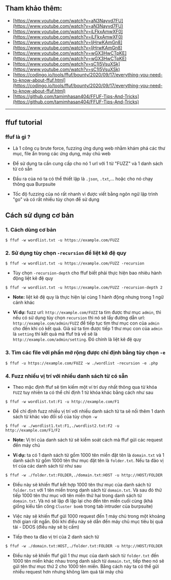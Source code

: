 ## Tham khảo thêm:
- [https://www.youtube.com/watch?v=aN3Nayvd7FU](https://www.youtube.com/watch?v=aN3Nayvd7FU)
- [https://www.youtube.com/watch?v=iLFkxAmwXF0](https://www.youtube.com/watch?v=iLFkxAmwXF0)
- [https://www.youtube.com/watch?v=IjHrwKAmGn8](https://www.youtube.com/watch?v=IjHrwKAmGn8)
- [https://www.youtube.com/watch?v=wGX3HwCTpKE](https://www.youtube.com/watch?v=wGX3HwCTpKE)
- [https://www.youtube.com/watch?v=sC1I5VsuXSk](https://www.youtube.com/watch?v=sC1I5VsuXSk)
- [https://codingo.io/tools/ffuf/bounty/2020/09/17/everything-you-need-to-know-about-ffuf.html](https://codingo.io/tools/ffuf/bounty/2020/09/17/everything-you-need-to-know-about-ffuf.html)
- [https://github.com/tamimhasan404/FFUF-Tips-And-Tricks](https://github.com/tamimhasan404/FFUF-Tips-And-Tricks)


---
## ffuf tutorial
### ffuf là gì ?
- Là 1 công cụ brute force, fuzzing ứng dụng web nhằm khám phá các thư mục, file ẩn trong các ứng dụng, máy chủ web

- Để sử dụng ta cần cung cấp cho nó 1 url với 1 từ "FUZZ" và 1 danh sách từ có sẵn 

- Đầu ra của nó ta có thể thiết lập là `.json`, `.txt`,... hoặc cho nó chạy thông qua Burpsuite

- Tốc độ fuzzing của nó rất nhanh vì được viết bằng ngôn ngữ lập trình "go" và có rất nhiều tùy chọn để sử dụng
## Cách sử dụng cơ bản
### 1. Cách dùng cơ bản
```
$ ffuf -w wordlist.txt -u https://example.com/FUZZ
```
### 2. Sử dụng tùy chọn `-recursion` để liệt kê đệ quy 
```
$ ffuf -w wordlist.txt -u https://example.com/FUZZ -recursion
```
- Tùy chọn `-recursion-depth` cho ffuf biết phải thực hiện bao nhiêu hành động liệt kê đệ quy 
```
$ ffuf -w wordlist.txt -u https://example.com/FUZZ -recursion-depth 2
```
- **Note:** liệt kê đệ quy là thực hiện lại cùng 1 hành động nhưng trong 1 ngữ cảnh khác

- **Ví dụ:** fuzz url: `http://example.com/FUZZ` ta tìm được thư mục `admin`, thì nếu có sử dụng tùy chọn `recursion` thì nó sẽ lấy đường dẫn url: `http://example.com/admin/FUZZ` để tiếp tục tìm thư mục con của `admin` cho đến khi có kết quả. Giả sử ta tìm được tiếp 1 thư mục con của `admin` là `setting` thì kết quả mà ffuf trả về sẽ là `http://example.com/admin/setting`. Đó chính là liệt kê đệ quy
### 3. Tìm các file với phần mở rộng được chỉ định bằng tùy chọn `-e`
```
$ ffuf -u https://example.com/FUZZ -w ./wordlist -recursion -e .php
```
### 4. Fuzz nhiều vị trí với nhiều danh sách từ có sẵn
- Theo mặc định ffuf sẽ tìm kiếm một ví trí duy nhất thông qua từ khóa `FUZZ` tuy nhiên ta có thể chỉ định 1 từ khóa khác bằng cách như sau
```
$ ffuf -w wordlist.txt:F1 -u http://example.com/F1
```
- Để chỉ định fuzz nhiều vị trí với nhiều danh sách từ ta sẽ nối thêm 1 danh sách từ khác vào đối số của tùy chọn `-w`
```
$ ffuf -w ./wordlist1.txt:F1,./wordlist2.txt:F2 -u http://example.com/F1/F2
```
- **Note:** Vị trí của danh sách từ sẽ kiểm soát cách mà ffuf gửi các request đến máy chủ

- **Ví dụ:** ta có 1 danh sách từ gồm 1000 tên miền đặt tên là `domain.txt` và 1 danh sách từ gồm 1000 tên thư mục đặt tên là `folder.txt`. Nếu ta đảo vị trí của các danh sách từ như sau
```
$ ffuf -w ./folder.txt:FOLDER,./domain.txt:HOST -u http://HOST/FOLDER
```
- Điều này sẽ khiến ffuf kết hợp 1000 tên thư mục của danh sách từ `folder.txt` với 1 tên miền trong danh sách từ `domain.txt`. Và sau đó thử tiếp 1000 tên thư mục với tên miền thứ hai trong danh sách từ `domain.txt`. Và nó sẽ lặp đi lặp lại cho đến tên miền cuối cùng (khá giống kiểu tấn công `Cluster bomb` trong tab intruder của burpsuite)

- Việc này sẽ khiến ffuf gửi 1000 request đến 1 máy chủ trong một khoảng thời gian rất ngắn. Đôi khi điều này sẽ dẫn đến máy chủ mục tiêu bị quá tải - DDOS (điều này sẽ bị cấm)  

- Tiếp theo ta đảo vị trí của 2 danh sách từ
```
$ ffuf -w ./domain.txt:HOST,./folder.txt:FOLDER -u http://HOST/FOLDER
```
- Điều này sẽ khiến ffuf gửi 1 thư mục của danh sách từ `folder.txt` đến 1000 tên miền khác nhau trong danh sách từ `domain.txt`, tiếp theo nó sẽ gửi tên thư mục thứ 2 cho 1000 tên miền. Bằng cách này ta có thể gửi nhiều request hơn nhưng không làm quá tải máy chủ 



